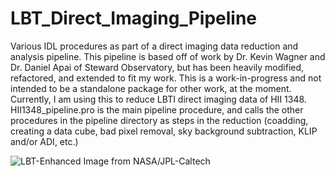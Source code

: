 # LBT_Direct_Imaging_Pipeline
Various IDL procedures as part of a direct imaging data reduction and analysis pipeline. This pipeline is based off of work by Dr. Kevin Wagner and Dr. Daniel Apai of Steward Observatory, but has been heavily modified, refactored, and extended to fit my work. This is a work-in-progress and not intended to be a standalone package for other work, at the moment. Currently, I am using this to reduce LBTI direct imaging data of HII 1348. HII1348_pipeline.pro is the main pipeline procedure, and calls the other procedures in the pipeline directory as steps in the reduction (coadding, creating a data cube, bad pixel removal, sky background subtraction, KLIP and/or ADI, etc.)

![LBT-Enhanced](https://user-images.githubusercontent.com/116225423/217911189-497e39b6-cfd4-409a-b53e-ab145bfdfece.jpg)
Image from NASA/JPL-Caltech
